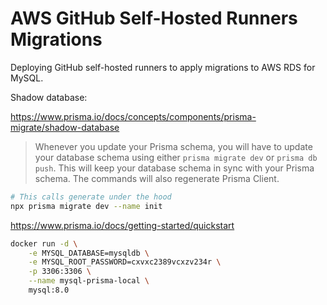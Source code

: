# AWS GitHub Self-Hosted Runners Migrations

Deploying GitHub self-hosted runners to apply migrations to AWS RDS for MySQL.

Shadow database:

https://www.prisma.io/docs/concepts/components/prisma-migrate/shadow-database



> Whenever you update your Prisma schema, you will have to update your database schema using either `prisma migrate dev` or `prisma db push`. This will keep your database schema in sync with your Prisma schema. The commands will also regenerate Prisma Client.




```sh
# This calls generate under the hood
npx prisma migrate dev --name init
```

https://www.prisma.io/docs/getting-started/quickstart


```sh
docker run -d \
    -e MYSQL_DATABASE=mysqldb \
    -e MYSQL_ROOT_PASSWORD=cxvxc2389vcxzv234r \
    -p 3306:3306 \
    --name mysql-prisma-local \
    mysql:8.0
```


